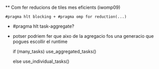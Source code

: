 ** Com fer reducions de tiles mes eficients (iwomp09)

    #pragma hlt blocking + #pragma omp for reduction(...)
  * #pragma hlt task-aggregate?
  * potser podriem fer que aixo de la agregacio fos una generacio que pogues escollir el runtime

    if (many_tasks) use_aggregated_tasks()

    else use_individual_tasks()
 
